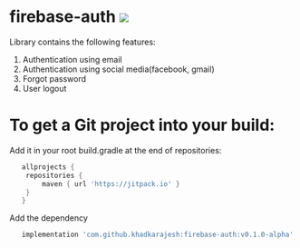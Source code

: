 # firebase-auth [![](https://jitpack.io/v/khadkarajesh/firebase-auth.svg)](https://jitpack.io/#khadkarajesh/firebase-auth)
Library contains the following features:
1. Authentication using email
2. Authentication using social media(facebook, gmail)
3. Forgot password
4. User logout

# To get a Git project into your build:

Add it in your root build.gradle at the end of repositories:
```gradle
   allprojects {
    repositories {
        maven { url 'https://jitpack.io' }
    }
   }
```
Add the dependency
```gradle
   implementation 'com.github.khadkarajesh:firebase-auth:v0.1.0-alpha'
```
